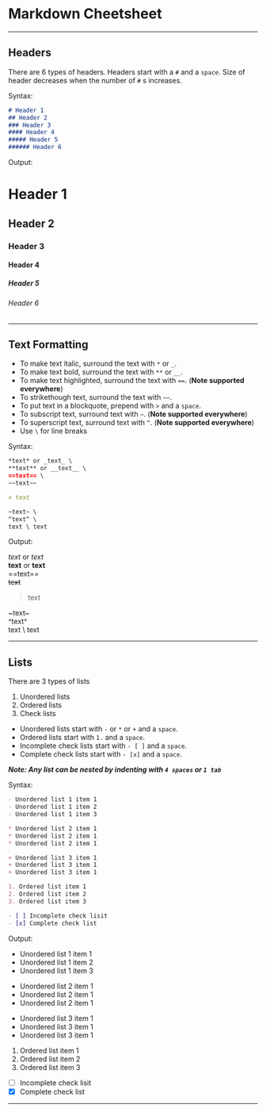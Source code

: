 # Markdown Cheetsheet

---
## Headers

There are 6 types of headers. Headers start with a `#` and a `space`. Size of header decreases when the number of `#` s increases.

Syntax:

```markdown
# Header 1
## Header 2
### Header 3
#### Header 4
##### Header 5
###### Header 6
```

Output:
# Header 1
## Header 2
### Header 3
#### Header 4
##### Header 5
###### Header 6

---

## Text Formatting
- To make text italic, surround the text with `*` or `_`.
- To make text bold, surround the text with `**` or `__`.
- To make text highlighted, surround the text with `==`. (**Note supported everywhere**)
- To strikethough text, surround the text with `~~`.
- To put text in a blockquote, prepend with `>` and a `space`.
- To subscript text, surround text with `~`. (**Note supported everywhere**)
- To superscript text, surround text with `^`. (**Note supported everywhere**)
- Use `\` for line breaks

Syntax:
```markdown
*text* or _text_ \
**text** or __text__ \
==text== \
~~text~~

> text

~text~ \
^text^ \
text \ text
```

Output:

*text* or _text_ \
**text** or __text__ \
==text== \
~~text~~

> text

~text~ \
^text^ \
text \ text

---

## Lists

There are 3 types of lists
1. Unordered lists
2. Ordered lists
3. Check lists

- Unordered lists start with `-` or `*` or `+` and a `space`.
- Ordered lists start with `1.` and a `space`. 
- Incomplete check lists start with `- [ ]` and a `space`.
- Complete check lists start with `- [x]` and a `space`.

***Note: Any list can be nested by indenting with `4 spaces` or `1 tab`***

Syntax:

```markdown
- Unordered list 1 item 1
- Unordered list 1 item 2
- Unordered list 1 item 3

* Unordered list 2 item 1
* Unordered list 2 item 1
* Unordered list 2 item 1

+ Unordered list 3 item 1
+ Unordered list 3 item 1
+ Unordered list 3 item 1

1. Ordered list item 1
2. Ordered list item 2
3. Ordered list item 3

- [ ] Incomplete check lisit
- [x] Complete check list
```

Output:

- Unordered list 1 item 1
- Unordered list 1 item 2
- Unordered list 1 item 3

* Unordered list 2 item 1
* Unordered list 2 item 1
* Unordered list 2 item 1

+ Unordered list 3 item 1
+ Unordered list 3 item 1
+ Unordered list 3 item 1

1. Ordered list item 1
2. Ordered list item 2
3. Ordered list item 3

- [ ] Incomplete check lisit
- [x] Complete check list

---